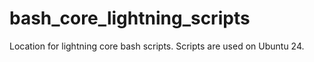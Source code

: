 # bash_core_lightning_scripts
Location for lightning core bash scripts.  Scripts are used on Ubuntu 24.
